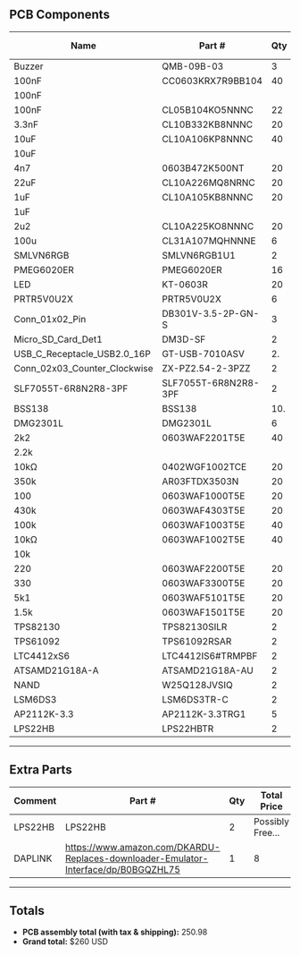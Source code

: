 ## PCB Components
| Name | Part # | Qty | Total Price |
| --- | --- | --- | --- |
| Buzzer | QMB-09B-03 | 3 | 0.3276 |
| 100nF | CC0603KRX7R9BB104 | 40 | 0.092 |
| 100nF |  |  |  |
| 100nF | CL05B104KO5NNNC | 22 | 0.0242 |
| 3.3nF | CL10B332KB8NNNC | 20 | 0.102 |
| 10uF | CL10A106KP8NNNC | 40 | 0.224 |
| 10uF |  |  |  |
| 4n7 | 0603B472K500NT | 20 | 0.054 |
| 22uF | CL10A226MQ8NRNC | 20 | 0.172 |
| 1uF | CL10A105KB8NNNC | 20 | 0.094 |
| 1uF |  |  |  |
| 2u2 | CL10A225KO8NNNC | 20 | 0.114 |
| 100u | CL31A107MQHNNNE | 6 | 0.3924 |
| SMLVN6RGB | SMLVN6RGB1U1 | 2 | 1.614 |
| PMEG6020ER | PMEG6020ER | 16 | 0.6752 |
| LED | KT-0603R | 20 | 0.112 |
| PRTR5V0U2X | PRTR5V0U2X | 6 | 0.237 |
| Conn_01x02_Pin | DB301V-3.5-2P-GN-S | 3 | 0.2706 |
| Micro_SD_Card_Det1 | DM3D-SF | 2 | 2.028 |
| USB_C_Receptacle_USB2.0_16P | GT-USB-7010ASV | 2. | 0.1572 |
| Conn_02x03_Counter_Clockwise | ZX-PZ2.54-2-3PZZ | 2 | 0.0624 |
| SLF7055T-6R8N2R8-3PF | SLF7055T-6R8N2R8-3PF | 2 | 0.5478 |
| BSS138 | BSS138 | 10.| 0.162 |
| DMG2301L | DMG2301L | 6 | 0.3378 |
| 2k2 | 0603WAF2201T5E | 40 | 0.04 |
| 2.2k |  |  |  |
| 10kΩ | 0402WGF1002TCE | 20 | 0.01 |
| 350k | AR03FTDX3503N | 20 | 0.156 |
| 100 | 0603WAF1000T5E | 20 | 0.02 |
| 430k | 0603WAF4303T5E | 20 | 0.022 |
| 100k | 0603WAF1003T5E | 40 | 0.04 |
| 10kΩ | 0603WAF1002T5E | 40 | 0.036 |
| 10k |  |  |  |
| 220 | 0603WAF2200T5E | 20 | 0.022 |
| 330 | 0603WAF3300T5E | 20 | 0.02 |
| 5k1 | 0603WAF5101T5E | 20 | 0.02 |
| 1.5k | 0603WAF1501T5E | 20 | 0.02 |
| TPS82130 | TPS82130SILR | 2 | 2.541 |
| TPS61092 | TPS61092RSAR | 2 | 4.731 |
| LTC4412xS6 | LTC4412IS6#TRMPBF | 2 | 5.496 |
| ATSAMD21G18A-A | ATSAMD21G18A-AU | 2 | 6.2 |
| NAND | W25Q128JVSIQ | 2 | 1.821 |
| LSM6DS3 | LSM6DS3TR-C | 2 | 2.091 |
| AP2112K-3.3 | AP2112K-3.3TRG1 | 5 | 0.4615 |
| LPS22HB | LPS22HBTR | 2 | 0.8505 |

---

## Extra Parts
| Comment | Part # | Qty | Total Price |
| --- | --- | --- | --- |
| LPS22HB | LPS22HB | 2 | Possibly Free... |
| DAPLINK | https://www.amazon.com/DKARDU-Replaces-downloader-Emulator-Interface/dp/B0BGQZHL75 | 1 | 8 |

---

## Totals
- **PCB assembly total (with tax & shipping):** 250.98
- **Grand total:** $260 USD
